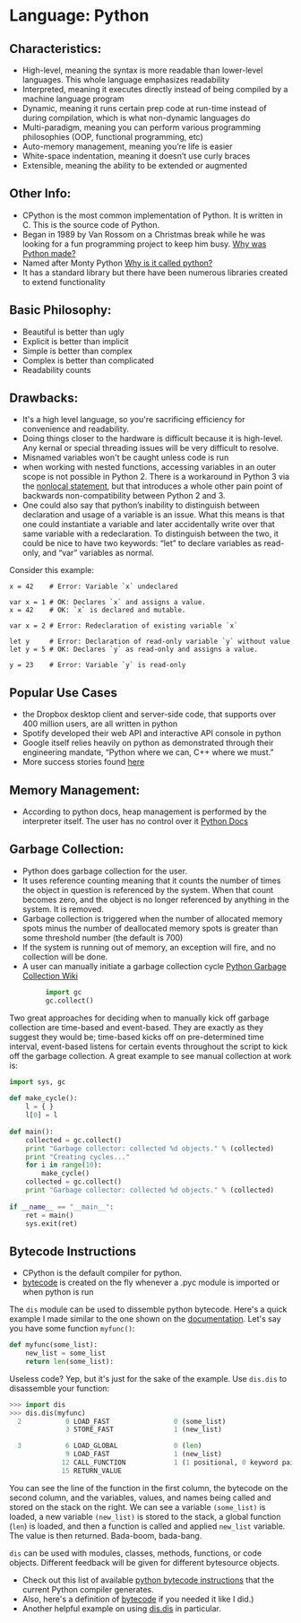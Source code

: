 # Language: Python

## Characteristics:

- High-level, meaning the syntax is more readable than lower-level languages. This whole language emphasizes readability
- Interpreted, meaning it executes directly instead of being compiled by a machine language program
- Dynamic, meaning it runs certain prep code at run-time instead of during compilation, which is what non-dynamic languages do
- Multi-paradigm, meaning you can perform various programming philosophies (OOP, functional programming, etc)
- Auto-memory management, meaning you’re life is easier
- White-space indentation, meaning it doesn’t use curly braces
- Extensible, meaning the ability to be extended or augmented

## Other Info:

- CPython is the most common implementation of Python. It is written in C. This is the source code of Python.
- Began in 1989 by Van Rossom on a Christmas break while he was looking for a fun programming project to keep him busy. [Why was Python made?](https://docs.python.org/3/faq/general.html#why-was-python-created-in-the-first-place)
- Named after Monty Python [Why is it called python?](https://docs.python.org/3/faq/general.html#why-is-it-called-python)
- It has a standard library but there have been numerous libraries created to extend functionality

## Basic Philosophy:

- Beautiful is better than ugly
- Explicit is better than implicit
- Simple is better than complex
- Complex is better than complicated
- Readability counts

## Drawbacks: 
- It's a high level language, so you're sacrificing efficiency for convenience and readability.
- Doing things closer to the hardware is difficult because it is high-level.  Any kernal or special threading issues will be very difficult to resolve. 
- Misnamed variables won't be caught unless code is run
- when working with nested functions, accessing variables in an outer scope is not possible in Python 2. There is a workaround in Python 3 via the [nonlocal statement](https://docs.python.org/3/reference/simple_stmts.html#the-nonlocal-statement), but that introduces a whole other pain point of backwards non-compatibility between Python 2 and 3. 
- One could also say that python’s inability to distinguish between declaration and usage of a variable is an issue. What this means is that one could instantiate a variable and later accidentally write over that same variable with a redeclaration. To distinguish between the two, it could be nice to have two keywords: “let” to declare variables as read-only, and “var” variables as normal.

Consider this example:
```
x = 42    # Error: Variable `x` undeclared

var x = 1 # OK: Declares `x` and assigns a value.
x = 42    # OK: `x` is declared and mutable.

var x = 2 # Error: Redeclaration of existing variable `x`

let y     # Error: Declaration of read-only variable `y` without value
let y = 5 # OK: Declares `y` as read-only and assigns a value.

y = 23    # Error: Variable `y` is read-only
```

## Popular Use Cases
- the Dropbox desktop client and server-side code, that supports over 400 million users, are all written in python
- Spotify developed their web API and interactive API console in python
- Google itself relies heavily on python as demonstrated through their engineering mandate, “Python where we can, C++ where we must.”
- More success stories found [here](https://www.python.org/about/success/)

## Memory Management:
- According to python docs, heap management is performed by the interpreter itself.  The user has no control over it [Python Docs](https://docs.python.org/3/c-api/memory.html)

## Garbage Collection:
- Python does garbage collection for the user.
- It uses reference counting meaning that it counts the number of times the object in question is referenced by the system.  When that count becomes zero, and the object is no longer referenced by anything in the system.  It is removed.
- Garbage collection is triggered when the number of allocated memory spots minus the number of deallocated memory spots is greater than some threshold number (the default is 700)
- If the system is running out of memory, an exception will fire, and no collection will be done.
- A user can manually initiate a garbage collection cycle [Python Garbage Collection Wiki](http://www.digi.com/wiki/developer/index.php/Python_Garbage_Collection)
```python
         import gc
         gc.collect()
```

Two great approaches for deciding when to manually kick off garbage collection are time-based and event-based. They are exactly as they suggest they would be; time-based kicks off on pre-determined time interval, event-based listens for certain events throughout the script to kick off the garbage collection. A great example to see manual collection at work is:

```python
import sys, gc
 
def make_cycle():
    l = { }
    l[0] = l
 
def main():
    collected = gc.collect()
    print "Garbage collector: collected %d objects." % (collected)
    print "Creating cycles..."
    for i in range(10):
        make_cycle()
    collected = gc.collect()
    print "Garbage collector: collected %d objects." % (collected)
 
if __name__ == "__main__":
    ret = main()
    sys.exit(ret)
```


## Bytecode Instructions

- CPython is the default compiler for python. 
- [bytecode](https://docs.python.org/2/glossary.html#term-bytecode) is created on the fly whenever a .pyc module is imported or when python is run

The `dis` module can be used to dissemble python bytecode. Here's a quick example I made similar to the one shown on the [documentation](https://docs.python.org/2/library/dis.html). Let's say you have some function `myfunc()`:

```python
def myfunc(some_list):
    new_list = some_list
    return len(some_list):
```

Useless code? Yep, but it's just for the sake of the example. 
Use `dis.dis` to disassemble your function:

```python
>>> import dis
>>> dis.dis(myfunc)
  2           0 LOAD_FAST                0 (some_list)
              3 STORE_FAST               1 (new_list)

  3           6 LOAD_GLOBAL              0 (len)
              9 LOAD_FAST                1 (new_list)
             12 CALL_FUNCTION            1 (1 positional, 0 keyword pair)
             15 RETURN_VALUE
```

You can see the line of the function in the first column, the bytecode on the second column, and the variables, values, and names being called and stored on the stack on the right. We can see a variable `(some_list)` is loaded, a new variable `(new_list)` is stored to the stack, a global function (`len`) is loaded, and then a function is called and applied `new_list` variable. The value is then returned. Bada-boom, bada-bang. 

`dis` can be used with modules, classes, methods, functions, or code objects. Different feedback will be given for different bytesource objects.


- Check out this list of available [python bytecode instructions](https://docs.python.org/2.4/lib/bytecodes.html) that the current Python compiler generates. 
- Also, here's a definition of [bytecode](http://whatis.techtarget.com/definition/bytecode) if you needed it like I did.)
- Another helpful example on using [dis.dis](http://akaptur.com/blog/2013/08/14/python-bytecode-fun-with-dis/) in particular.
